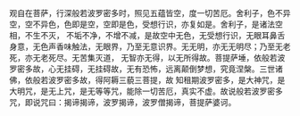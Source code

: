 观自在菩萨，行深般若波罗密多时，照见五蕴皆空，度一切苦厄。舍利子，色不异空，空不异色，色即是空，空即是色，受想行识，亦复如是。舍利子，是诸法空相，不生不灭，
不垢不净，不增不减，是故空中无色，无受想行识，无眼耳鼻舌身意，无色声香味触法，无眼界，乃至无意识界。无无明，亦无无明尽；乃至无老死，亦无老死尽。无苦集灭道，
无智亦无得，以无所得故。菩提萨埵，依般若波罗密多故，心无挂碍，无挂碍故，无有恐怖，远离颠倒梦想，究竟涅槃。三世诸佛，依般若波罗密多故，得阿耨三藐三菩提，故
知租期波罗密多，是大神咒，是大明咒，是无上咒，是无等等咒，能除一切苦厄，真实不虚。故说般若波罗密多咒，即说咒曰：揭谛揭谛，波罗揭谛，波罗僧揭谛，菩提萨婆诃。

